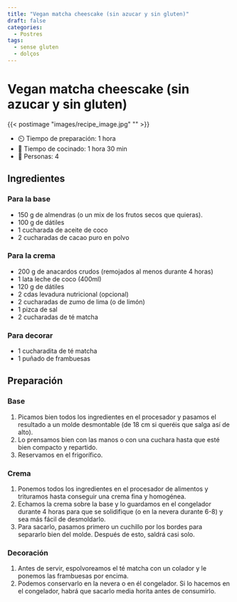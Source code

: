 ```yaml
---
title: "Vegan matcha cheescake (sin azucar y sin gluten)"
draft: false 
categories: 
  - Postres
tags: 
  - sense gluten
  - dolços
---
```


# Vegan matcha cheescake (sin azucar y sin gluten) 

{{< postimage "images/recipe_image.jpg" "" >}}


- ⏲️  Tiempo de preparación: 1 hora 
- 🍳 Tiempo de cocinado: 1 hora 30 min 
- 🍴 Personas: 4 

## Ingredientes

### Para la base 

- 150 g de almendras (o un mix de los frutos secos que quieras).
- 100 g de dátiles
- 1 cucharada de aceite de coco
- 2 cucharadas de cacao puro en polvo

### Para la crema

- 200 g de anacardos crudos (remojados al menos durante 4 horas)
- 1 lata leche de coco (400ml)
- 120 g de dátiles
- 2 cdas levadura nutricional (opcional)
- 2 cucharadas de zumo de lima (o de limón)
- 1 pizca de sal
- 2 cucharadas de té matcha

### Para decorar

- 1 cucharadita de té matcha
- 1 puñado de frambuesas

## Preparación

### Base

1. Picamos bien todos los ingredientes en el procesador y pasamos el resultado a un molde desmontable (de 18 cm si queréis que salga así de alto).
2. Lo prensamos bien con las manos o con una cuchara hasta que esté bien compacto y repartido.
3. Reservamos en el frigorífico. 

### Crema

1. Ponemos todos los ingredientes en el procesador de alimentos y trituramos hasta conseguir una crema fina y homogénea.
2. Echamos la crema sobre la base y lo guardamos en el congelador durante 4 horas para que se solidifique (o en la nevera durante 6-8) y sea más fácil de desmoldarlo.
3. Para sacarlo, pasamos primero un cuchillo por los bordes para separarlo bien del molde. Después de esto, saldrá casi solo.

### Decoración


1. Antes de servir, espolvoreamos el té matcha con un colador y le ponemos las frambuesas por encima.
2. Podemos conservarlo en la nevera o en él congelador. Si lo hacemos en el congelador, habrá que sacarlo media horita antes de consumirlo.
